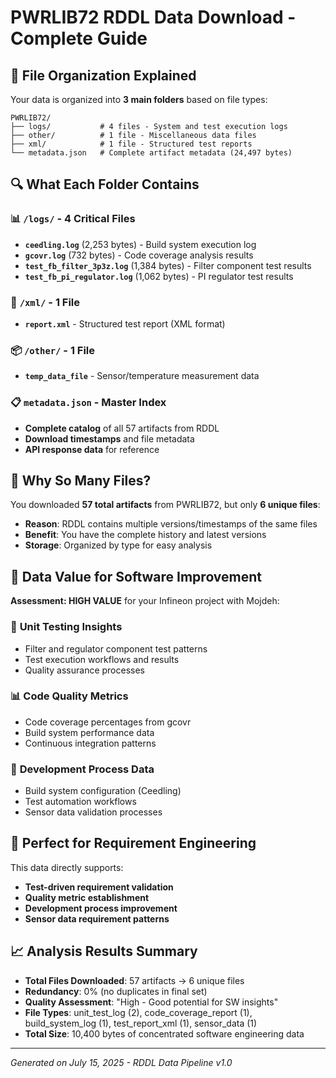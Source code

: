 # PWRLIB72 RDDL Data Download - Complete Guide

## 📁 File Organization Explained

Your data is organized into **3 main folders** based on file types:

```
PWRLIB72/
├── logs/           # 4 files - System and test execution logs
├── other/          # 1 file - Miscellaneous data files  
├── xml/            # 1 file - Structured test reports
└── metadata.json   # Complete artifact metadata (24,497 bytes)
```

## 🔍 What Each Folder Contains

### 📊 `/logs/` - 4 Critical Files
- **`ceedling.log`** (2,253 bytes) - Build system execution log
- **`gcovr.log`** (732 bytes) - Code coverage analysis results
- **`test_fb_filter_3p3z.log`** (1,384 bytes) - Filter component test results
- **`test_fb_pi_regulator.log`** (1,062 bytes) - PI regulator test results

### 📄 `/xml/` - 1 File
- **`report.xml`** - Structured test report (XML format)

### 📦 `/other/` - 1 File  
- **`temp_data_file`** - Sensor/temperature measurement data

### 📋 `metadata.json` - Master Index
- **Complete catalog** of all 57 artifacts from RDDL
- **Download timestamps** and file metadata
- **API response data** for reference

## 🎯 Why So Many Files?

You downloaded **57 total artifacts** from PWRLIB72, but only **6 unique files**:
- **Reason**: RDDL contains multiple versions/timestamps of the same files
- **Benefit**: You have the complete history and latest versions
- **Storage**: Organized by type for easy analysis

## 💎 Data Value for Software Improvement

**Assessment: HIGH VALUE** for your Infineon project with Mojdeh:

### 🧪 **Unit Testing Insights**
- Filter and regulator component test patterns
- Test execution workflows and results
- Quality assurance processes

### 📊 **Code Quality Metrics**  
- Code coverage percentages from gcovr
- Build system performance data
- Continuous integration patterns

### 🔨 **Development Process Data**
- Build system configuration (Ceedling)
- Test automation workflows
- Sensor data validation processes

## 🚀 Perfect for Requirement Engineering

This data directly supports:
- **Test-driven requirement validation**
- **Quality metric establishment** 
- **Development process improvement**
- **Sensor data requirement patterns**

## 📈 Analysis Results Summary

- **Total Files Downloaded**: 57 artifacts → 6 unique files
- **Redundancy**: 0% (no duplicates in final set)
- **Quality Assessment**: "High - Good potential for SW insights"
- **File Types**: unit_test_log (2), code_coverage_report (1), build_system_log (1), test_report_xml (1), sensor_data (1)
- **Total Size**: 10,400 bytes of concentrated software engineering data

---
*Generated on July 15, 2025 - RDDL Data Pipeline v1.0*

